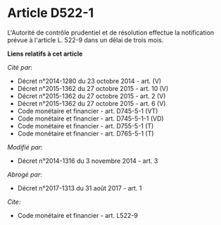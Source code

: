# Article D522-1

L'Autorité de contrôle prudentiel et de résolution effectue la notification prévue           à l'article L. 522-9 dans un
délai de trois mois.

**Liens relatifs à cet article**

_Cité par_:

  - Décret n°2014-1280 du 23 octobre 2014 - art. (V)
  - Décret n°2015-1362 du 27 octobre 2015 - art. 10 (V)
  - Décret n°2015-1362 du 27 octobre 2015 - art. 2 (V)
  - Décret n°2015-1362 du 27 octobre 2015 - art. 6 (V)
  - Code monétaire et financier - art. D745-5-1 (VT)
  - Code monétaire et financier - art. D745-5-1-1 (VD)
  - Code monétaire et financier - art. D755-5-1 (T)
  - Code monétaire et financier - art. D765-5-1 (T)

_Modifié par_:

  - Décret n°2014-1316 du 3 novembre 2014 - art. 3

_Abrogé par_:

  - Décret n°2017-1313 du 31 août 2017 - art. 1

_Cite_:

  - Code monétaire et financier - art. L522-9
